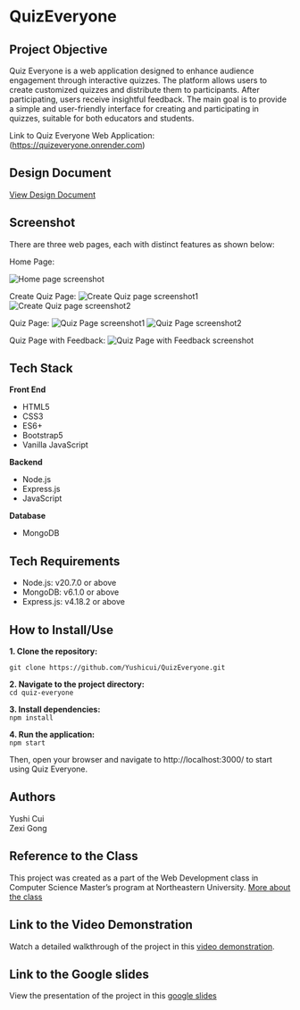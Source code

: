 # QuizEveryone

## Project Objective

Quiz Everyone is a web application designed to enhance audience engagement through interactive quizzes. The platform allows users to create customized quizzes and distribute them to participants. After participating, users receive insightful feedback. The main goal is to provide a simple and user-friendly interface for creating and participating in quizzes, suitable for both educators and students.

Link to Quiz Everyone Web Application: (https://quizeveryone.onrender.com)

## Design Document

[View Design Document](https://docs.google.com/document/d/1RtifuN9u5YRcRfKW30iL2ABufcFgLsoIUmQLVBdWgIE/edit?usp=sharing)

## Screenshot

There are three web pages, each with distinct features as shown below:

Home Page:

![Home page screenshot](https://github.com/Yushicui/QuizEveryone/blob/main/screenshot/homepage.jpg)

Create Quiz Page:
![Create Quiz page screenshot1](https://github.com/Yushicui/QuizEveryone/blob/main/screenshot/createquiz1.jpg)
![Create Quiz page screenshot2](https://github.com/Yushicui/QuizEveryone/blob/main/screenshot/createquiz2.jpg)

Quiz Page:
![Quiz Page screenshot1](https://github.com/Yushicui/QuizEveryone/blob/main/screenshot/quizpage1.jpg)
![Quiz Page screenshot2](https://github.com/Yushicui/QuizEveryone/blob/main/screenshot/quizpage2.jpg)

Quiz Page with Feedback:
![Quiz Page with Feedback screenshot](https://github.com/Yushicui/QuizEveryone/blob/main/screenshot/quizresult.jpg)

## Tech Stack
**Front End**
- HTML5
- CSS3
- ES6+
- Bootstrap5
- Vanilla JavaScript 

**Backend**
- Node.js
- Express.js
- JavaScript

**Database**
- MongoDB

## Tech Requirements
- Node.js: v20.7.0 or above
- MongoDB: v6.1.0 or above
- Express.js: v4.18.2 or above

## How to Install/Use

**1. Clone the repository:** <br>

`git clone https://github.com/Yushicui/QuizEveryone.git`

**2. Navigate to the project directory:** <br>
`cd quiz-everyone`

**3. Install dependencies:** <br>
`npm install`

**4. Run the application:** <br>
`npm start`

Then, open your browser and navigate to http://localhost:3000/ to start using Quiz Everyone.

## Authors

Yushi Cui<br>
Zexi Gong<br>

## Reference to the Class

This project was created as a part of the Web Development class in Computer Science Master’s program at Northeastern University. [More about the class](https://johnguerra.co/classes/webDevelopment_fall_2023/)

## Link to the Video Demonstration

Watch a detailed walkthrough of the project in this [video demonstration](https://youtu.be/yourlinkhere).

## Link to the Google slides

View the presentation of the project in this [google slides](https://docs.google.com/presentation/d/1ewzxzt-qBYov1Nv2b-XvG7yT2b_BrO4WCik9MTXXqyk/edit#slide=id.g24c76796e95_0_26)
